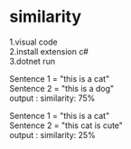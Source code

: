 # similarity
1.visual code  
2.install extension c#  
3.dotnet run 
  
Sentence 1 = "this is a cat"  
Sentence 2 = "this is a dog"  
output : similarity: 75%
  
  
Sentence 1 = "this is a cat"  
Sentence 2 = "this cat is cute"  
output : similarity: 25%

